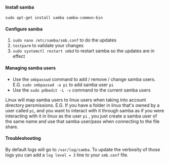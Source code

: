 #### Install samba

`sudo apt-get install samba samba-common-bin`

#### Configure samba

1. `sudo nano /etc/samba/smb.conf` to do the updates
1. `testparm` to validate your changes
1. `sudo systemctl restart smbd` to restart samba so the updates are in effect

#### Managing samba users

* Use the `smbpasswd` command to add / remove / change samba users. E.G. `sudo smbpasswd -a pi` to add samba user `pi`
* Use the `sudo pdbedit -L -v` command to the current samba users

Linux will map samba users to linux users when taking into account directory persmissions. E.G. If you have a folder in linux
that's owned by a user called `pi`, and you want to interact with it through samba as if you were interacting with it in linux as the user `pi`
, you just create a samba user of the same name and use that samba user/pass when connecting to the file share.

#### Troubleshooting

By default logs will go to `/var/log/samba`.  To update the verbosity of those logs you can add a `log level = 3` line to your `smb.conf` file.
